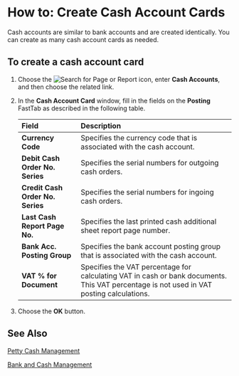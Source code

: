 # How to: Create Cash Account Cards

Cash accounts are similar to bank accounts and are created identically. You can create as many cash account cards as needed.

 

## To create a cash account card

1. Choose the ![Search for Page or Report]() icon, enter **Cash Accounts**, and then choose the related link.

2. In the **Cash Account Card** window, fill in the fields on the **Posting** FastTab as described in the following table.

   | Field                            | Description                                                  |
   | :------------------------------- | :----------------------------------------------------------- |
   | **Currency Code**                | Specifies the currency code that is associated with the cash account. |
   | **Debit Cash Order No. Series**  | Specifies the serial numbers for outgoing cash orders.       |
   | **Credit Cash Order No. Series** | Specifies the serial numbers for ingoing cash orders.        |
   | **Last Cash Report Page No.**    | Specifies the last printed cash additional sheet report page number. |
   | **Bank Acc. Posting Group**      | Specifies the bank account posting group that is associated with the cash account. |
   | **VAT % for Document**           | Specifies the VAT percentage for calculating VAT in cash or bank documents. This VAT percentage is not used in VAT posting calculations. |

3. Choose the **OK** button.

 

## See Also 

[Petty Cash Management]()

[Bank and Cash Management]()

